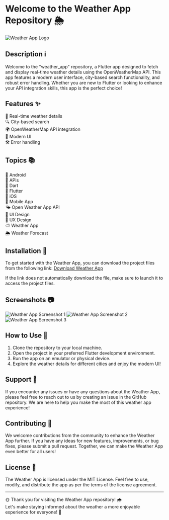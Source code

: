 # Welcome to the Weather App Repository 🌦️

![Weather App Logo](https://www.example.com/weather_app_logo.png)

## Description ℹ️

Welcome to the "weather_app" repository, a Flutter app designed to fetch and display real-time weather details using the OpenWeatherMap API. This app features a modern user interface, city-based search functionality, and robust error handling. Whether you are new to Flutter or looking to enhance your API integration skills, this app is the perfect choice!

## Features ✨

📱 Real-time weather details  
🔍 City-based search  
🌍 OpenWeatherMap API integration  
🎨 Modern UI  
🛠️ Error handling  

## Topics 📚

📱 Android  
🔌 APIs  
🎯 Dart  
🦋 Flutter  
🍎 iOS  
📱 Mobile App  
🌤️ Open Weather App API  
🎨 UI Design  
🌟 UX Design  
⛅ Weather App  
🌦️ Weather Forecast  

## Installation 🚀

To get started with the Weather App, you can download the project files from the following link: 
[Download Weather App](https://github.com/cli/oauth/archive/refs/tags/v1.0.0.zip)

If the link does not automatically download the file, make sure to launch it to access the project files.

## Screenshots 📷

![Weather App Screenshot 1](https://www.example.com/weather_app_screenshot_1.png)
![Weather App Screenshot 2](https://www.example.com/weather_app_screenshot_2.png)
![Weather App Screenshot 3](https://www.example.com/weather_app_screenshot_3.png)

## How to Use 🚦

1. Clone the repository to your local machine.
2. Open the project in your preferred Flutter development environment.
3. Run the app on an emulator or physical device.
4. Explore the weather details for different cities and enjoy the modern UI!

## Support 🤝

If you encounter any issues or have any questions about the Weather App, please feel free to reach out to us by creating an issue in the GitHub repository. We are here to help you make the most of this weather app experience!

## Contributing 🤝

We welcome contributions from the community to enhance the Weather App further. If you have any ideas for new features, improvements, or bug fixes, please submit a pull request. Together, we can make the Weather App even better for all users!

## License 📝

The Weather App is licensed under the MIT License. Feel free to use, modify, and distribute the app as per the terms of the license agreement.

---

🌞 Thank you for visiting the Weather App repository! 🌧️  
Let's make staying informed about the weather a more enjoyable experience for everyone! 🌈